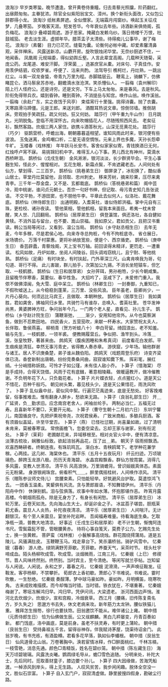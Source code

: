 <!-- { "loadSidebar": true } -->
浪淘沙
早岁类寒蛩。晚节遭逢。曾开黄卷侍重瞳。归去青藜光照牖，阶药翻红。 
出昼颇匆匆。主眷犹浓。除官全似紫阳翁宝文、漳州。换个新衔头面改，又似包公辞郡得小龙。 
浪淘沙
纸帐素屏遮。全似僧家。无端霜月闯窗纱。唤起玉关征戍梦，几叠寒笳。 
岁晚客天涯。短发苍华。今年衰似去年些。诗酒新来俱倚阁，孤负梅花。 
浪淘沙
叠嶂碧周遮。游子思家。掩藏白发赖乌纱。落日倚楼千万恨，社鼓城笳。 
老去淡生涯。虚掷年华。腊茶盂子太清些。待得痴儿公事毕，谢了梅花。 
浪淘沙（素馨）
目力已茫茫。缝菊为囊。论衡何必帐中藏。却爱素馨清鼻观，采伴禅床。 
风露送新凉。山麝开房。旋吹银烛闭华堂。无奈纱厨遮不住，一地闻香。 
凤凰阁
元规端委，得似幼舆丘壑。人言此辈宜高阁。几载种天随菊，采庞公药。龙尾道、难安汗脚。 
浮荣菌＿，选甚庶官从橐。对床句、子真佳作。安用羡伊结驷，叹侬罗雀。呼便了、沽来共酌。 
法驾导引
樵柯烂，丹灶熟，一跳出红尘。斗紫一双龙奋蛰，帝青九万里为程。赤脚踏层云。 
鞭鸾上，骑麟下，仿佛睹昆仑。洒马鬃泉苏赤地，翻蟾滴水涨沧溟。笑杀懵仙人。 
一翦梅（袁州解印）
陌上行人怪府公。还是诗穷。还是文穷。下车上马太匆匆。来是春风。去是秋风。 
阶衔免得带兵农。嬉到昏钟。睡到斋钟。不消提岳与知宫。唤作山翁。唤作溪翁。 
一翦梅（余赴广东，实之夜饯于风亭）
束缊宵行十里强。挑得诗囊。抛了衣囊。天寒路滑马蹄僵。元是王郎。来送刘郎。 
酒酣耳热说文章。惊倒邻墙。推倒胡床。旁观拍手笑疏狂。疏又何妨。狂又何妨。 
踏莎行（甲午重九牛山作）
日月跳丸，光阴脱兔。登临不用深怀古。向来吹帽插花人，尽随残照西风去。 
老矣征衫，飘然客路。炊烟三两人家住。欲携斗酒答秋光，山深无觅黄花处。 
踏莎行（巧夕）
驱鹊营桥，呼蟾出海，朝朝暮暮遥相望。谁知风雨此时来，银河便有些波浪。 
玉兔迷离，金鸡嘲口析，二星无语空惆怅。元来上界也多魔，天孙长怨牵牛旷。 
玉楼春（戏林推）
年年跃马长安市。客舍似家家似寄。青钱换酒日无何，红烛呼卢宵不寐。 
易挑锦妇机中字。难得玉人心下事。男儿西北有神州，莫滴水西桥畔泪。 
鹊桥仙（戊戌生朝）
金风淅淅，银河淡淡，长少群贤毕会。平生心事麹生知，怪此夕、惺惺相对。 
玄花生眼，新霜点鬓，不肯遮藏老态。人间何处有仙方，擘划得、二三百岁。 
鹊桥仙（挑巷弟生日）
御屏录了，冰衔换了，酷似香山居士。草堂丹灶莫留他，且领取、忠州刺史。 
移来芳树，摘来珍果，压尽来禽青李。三千年一荐金盘，又不是、玄都栽底。 
鹊桥仙（答桃巷弟和篇）
阁中芸冷，观中桃谢，谁问贞元朝士。吾宗一句好书绅，但记取、毋污青史知几告张说语。 
不交平勃，不游田窦，也不朋他牛李。平章此去似何人，似洛社、戴花舞底。 
鹊桥仙（林侍郎生日）
出通明殿，入耆英社，谁似侍郎洪福。掌中元自有三珠，更检校、诸孙夜读。 
管他莱相，管他鹤相，留我本来面目。希夷一枕未曾醒，笑人世、几回翻局。 
鹊桥仙（居厚弟生日）
俱登瀛馆，俱还洛社，各自健如黄犊。不消外监与留台，也不要、嵩山崇福。 
我如原父，君如贡父，且把汉书重读。韩公当局等闲过，又看到、温公当局。 
鹊桥仙（乡守赵丞相生日）
去年无麦，今年多稼，尽是君侯心地。向来寺寺总拘桩，今有不拘桩底寺。 
省仓展日，米场镌价。 
万落千村蒙惠。更将补纳放宽些，便是个、西京循吏。 
鹊桥仙（庚申生日）
香芸辟蠹，青藜烛阁，天上宝书万轴。前回读得未精详，更罚走、一遭重读。 
松风如故，丹炉如故，坐阅人间陵谷。回头调戏窃桃儿，且宁耐、等他桃熟。 
鹊桥仙（足痛）
有时块坐，有时扶起，门外草深三尺。山禽肯唤我为哥，句句道、哥行不得。 
此儿害跛，群儿拍手，次第加公九锡。不消长坐短辕车，但乞取、一枝鹤膝。 
鹊桥仙（生日和居厚弟）
女孙笄珥，男孙袍笏，少长今朝咸集。且留晚节伴寒香，莫要似、春华性急。 
大招吟了，巫咸下了，未爱修门重入。我侬不做佛漳闽，免大雪、庭中呆立。 
鹊桥仙（林卿生日）
一封奏御，九重知已，不假吹嘘送上。从今稳稳到蓬莱，三万里、没些风浪。 
臣年虽老，臣卿尚少，一片丹心葵向。何须远比马宾王，且做取、本朝种放。 
鹊桥仙（居厚生日）
我如龚胜，君如龚舍，拂袖同归乡里。共骑竹马有谁存，总唤入、耆英社里。 
苍华发神尚黑，黄婆脾神方旺，争问翁年今几。一门两个老人星，直看见、孙儿生子。 
鹊桥仙（乡守赵计院生日）
蒲鞭渐弛，＿＿渐少，安用知他帘外。从今也莫察渊鱼，做到不忍欺田地。 
四民香火，五营笳吹，来献一杯寿水。大家赞祝太夫人，长伴取、鲁侯燕喜。 
柳梢青（贺方听蛙八十）
申白苛留。绮园浪出，老不知羞。输与先生，一枝鹤膝，一领羊裘。 
便教赐履营丘。争似把、渔竿到头。冷落＿溪，张皇牧野，著甚来由。 
鹧鸪天（腹疾困睡和朱希真词）
前度看花白发郎。平生痼疾是清狂。幸然无事污青史，省得教人奏赤章。 
游侠窟，少年场。输他群谢与诸王。居人不识庚桑楚，弟子谁从魏伯阳。 
鹧鸪天（戏题周登乐府）
诗变齐梁体已浇。香奁新制出唐朝。纷纷竞奏桑间曲，寂寂谁知爨下焦。 
挥彩笔，展红绡。十分峭措称妖娆。可怜才子如公瑾，未有佳人敌小乔。 
卜算子（惜海棠）
尽是手成持，合得天饶借。风雨于花有底雠，著意相陵藉。 
做暖逼教开，做冷催教谢。不负明年花下人，只负栽花者。 
卜算子
片片蝶衣轻，点点猩红小。道是天公不惜花，百种千般巧。 
朝见树头繁，暮见枝头少。道是天公果惜花，雨洗风吹了。 
卜算子
乱似盎中丝，密似风中絮。行遍茫茫禹迹来，底是无愁处。 
好客挽难留，俗事推难去。惟有翻身人醉乡，愁欲来无路。 
卜算子（良翁礼部生日）
开＿广延贤，负＿勤求旧。应念南宫老舍人，闲袖丝纶手。 
两制必当仁，五福无过寿。且喜新年不要□，天要开元祐。 
卜算子（曹守生朝十二月初六日）
东圳宁馨儿，南国循良守。先把炉熏祝帝尧，次祝君侯寿。 
广致米商船，多酿兵厨酒。客有须眉似盖延，许至华堂否。 
卜算子（燕）
已怪社愆期，尚喜巢如故。过了清明未肯来，莫被春寒误。 
常傍画檐飞，忽委空梁去。忘却王家与谢家，别有衔泥处。 
卜算子（茉莉）
老圃献花来，异域移根至。相对炎官火伞中，便有清凉意。 
淡薄古梳妆，娴雅仙标致。欲起涪翁再品花，压了出＿弟。 
朝天子
宿雨频飘洒。欢喜西畴耕者。终朝连夜。有珠玑鸣瓦。 
渐白水、青秧鸥鹭下。老学种花兼学稼。心两挂。这几树、海棠休也。 
清平乐（五月十五夜玩月）
纤云扫迹。万顷玻璃色。醉跨玉龙游八极。历历天青海碧。 
水晶宫殿飘香。群仙方按霓裳。消得几多风露，变教人世清凉。 
清平乐
风高浪快。万里骑蟾背。曾识姮娥真体态。素面元无粉黛。 
身游银阙珠宫。俯看积气＿＿。醉里偶摇桂树，人间唤作凉风。 
清平乐（赠陈参议师文侍儿）
宫腰束素。只怕能轻举。好筑避风台护取。莫遣惊鸿飞去。 
一团香玉温柔。笑颦俱有风流。贪与萧郎眉语，不知舞错伊州。 
清平乐（丹阳舟中作）
休弹别鹤。泪与弦俱落。欢事中年如水薄。怀抱那堪作恶。 
昨宵月露高楼。今朝烟雨孤舟。除是无身方了，有身长有闲愁。 
清平乐（居厚弟生日）
冰轮万里。云卷天如洗。先向海山生大士。却诞卯金之子。 
冰盆荔子堪尝。胆瓶茉莉尤香。震旦人人炎热，补陀夜夜清凉。 
清平乐（居厚弟生日）
人间喘汗。无计翻银汉。有个至人来震旦。宴坐补陀岩畔。 
吾闻福寿难量。待看海底生桑。乞取净瓶一滴，普教大地清凉。 
好事近（壬戌生日和居厚弟）
老不计生朝，惭愧阿连书尺。雪鬓霜髭不管，管眼腰黄赤。 
待将心事自笺天，莫费子公力。乞赐先生处士，换一张黄敕。 
菩萨蛮（戏林推）
小鬟解事高烧烛。群花围绕摴蒲局。道是五陵儿。风骚满肚皮。 
玉鞭鞭玉马。戏走章台下。笑杀灞桥翁。骑驴风雪中。 
忆秦娥（暮春）
游人绝。绿阴满野芳菲歇。芳菲歇。养蚕天气，采茶时节。 
枝头杜宇啼成血。陌头杨柳吹成雪。吹成雪。淡烟微雨，江南三月。 
忆秦娥（上巳）
修禊节。晋人风味终然别。终然别。当时宾主，至今清绝。 
等闲写就兰亭帖。岂知留与人闲说。人闲说。永和之岁，暮春之月。 
忆秦娥
泥滑滑。一声声唤征鞍发。征鞍发。客亭杨柳，不禁攀折。 
荀郎衣上香初歇。萧郎心下书难说。书难说。霎时吹散，一生愁绝。 
忆秦娥
奏酲薄。梦中球马豪如昨。豪如昨。月明横笛，晓寒吹角。 
古来成败难描摸。而今却悔当时错。当时错。铁衣犹在，不堪重著。 
忆秦娥
梅谢了。寒垣冻解鸿归早。鸿归早。凭伊问讯，大梁遗老。 
浙河西面边声悄。淮河北去炊烟少。炊烟少。宣和宫殿，冷烟衰草。 
西江月（腰痛，旧传陈复斋名方，岁久失之）
思邈方书去失，休文老病来攻。新年筋力太龙钟。腰似铁猫儿重。 
雅拜怎生搢笏，徐行也要扶筇。田翁邀饮不能从。难伴诸公上雍。 
朝中措（元质侍郎生日）
恰为仙佛做生辰。公又绂麒麟。黑白几枰屡变，丹青百奏如新。 
都门饯底，洛中画底，莫是前身。虽老不扶灵寿，有时更上蒲轮。 
朝中措（艮翁生日）
受持鼻祖五千言。留得谷神存。伴我赋诗茅屋，饶渠待诏金门。 
此翁岁晚，有书充栋，有酒盈樽。君看多花早落，孰如仙李蟠根。 
朝中措（艮翁生日）
仙风道骨北山翁。万卷著胸中。涣若宦情冰释，作□醉面桃红。 
千林冻槁，一枝雪艳，消息先通。颜色□青精饭，姓名在碧纱笼。 
朝中措（陈左藏生日）
海天万顷碧玻璃。风露洗炎曦。鹦鹉绿毛导从，蟾□雪色追随。 
分明来处，补陀大士，先后同时。觅取善财童子，膝边要个孙儿。 
卜算子
四大因缘做，苦海凭船渡。一棹添风到岸头，得上无生路。 
人叹风贫苦，我步闲闲趣。脱体全空没一文，胜似石崇富。 
卜算子
自入玄门户，寂寂清虚做。静里披搜四假身，勘破尘行路。 
